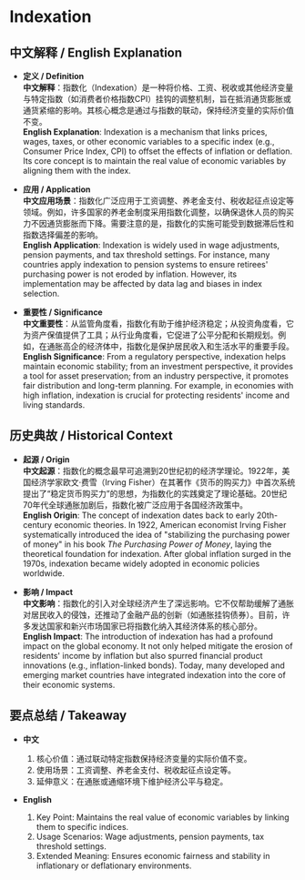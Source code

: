 # Indexation

## 中文解释 / English Explanation

* **定义 / Definition**  
  **中文解释**：指数化（Indexation）是一种将价格、工资、税收或其他经济变量与特定指数（如消费者价格指数CPI）挂钩的调整机制，旨在抵消通货膨胀或通货紧缩的影响。其核心概念是通过与指数的联动，保持经济变量的实际价值不变。  
  **English Explanation**: Indexation is a mechanism that links prices, wages, taxes, or other economic variables to a specific index (e.g., Consumer Price Index, CPI) to offset the effects of inflation or deflation. Its core concept is to maintain the real value of economic variables by aligning them with the index.

* **应用 / Application**  
  **中文应用场景**：指数化广泛应用于工资调整、养老金支付、税收起征点设定等领域。例如，许多国家的养老金制度采用指数化调整，以确保退休人员的购买力不因通货膨胀而下降。需要注意的是，指数化的实施可能受到数据滞后性和指数选择偏差的影响。  
  **English Application**: Indexation is widely used in wage adjustments, pension payments, and tax threshold settings. For instance, many countries apply indexation to pension systems to ensure retirees' purchasing power is not eroded by inflation. However, its implementation may be affected by data lag and biases in index selection.

* **重要性 / Significance**  
  **中文重要性**：从监管角度看，指数化有助于维护经济稳定；从投资角度看，它为资产保值提供了工具；从行业角度看，它促进了公平分配和长期规划。例如，在通胀高企的经济体中，指数化是保护居民收入和生活水平的重要手段。  
  **English Significance**: From a regulatory perspective, indexation helps maintain economic stability; from an investment perspective, it provides a tool for asset preservation; from an industry perspective, it promotes fair distribution and long-term planning. For example, in economies with high inflation, indexation is crucial for protecting residents' income and living standards.

## 历史典故 / Historical Context

* **起源 / Origin**  
  **中文起源**：指数化的概念最早可追溯到20世纪初的经济学理论。1922年，美国经济学家欧文·费雪（Irving Fisher）在其著作《货币的购买力》中首次系统提出了“稳定货币购买力”的思想，为指数化的实践奠定了理论基础。20世纪70年代全球通胀加剧后，指数化被广泛应用于各国经济政策中。  
  **English Origin**: The concept of indexation dates back to early 20th-century economic theories. In 1922, American economist Irving Fisher systematically introduced the idea of "stabilizing the purchasing power of money" in his book *The Purchasing Power of Money*, laying the theoretical foundation for indexation. After global inflation surged in the 1970s, indexation became widely adopted in economic policies worldwide.

* **影响 / Impact**  
  **中文影响**：指数化的引入对全球经济产生了深远影响。它不仅帮助缓解了通胀对居民收入的侵蚀，还推动了金融产品的创新（如通胀挂钩债券）。目前，许多发达国家和新兴市场国家已将指数化纳入其经济体系的核心部分。  
  **English Impact**: The introduction of indexation has had a profound impact on the global economy. It not only helped mitigate the erosion of residents' income by inflation but also spurred financial product innovations (e.g., inflation-linked bonds). Today, many developed and emerging market countries have integrated indexation into the core of their economic systems.

## 要点总结 / Takeaway

* **中文**  
  1. 核心价值：通过联动特定指数保持经济变量的实际价值不变。
  2. 使用场景：工资调整、养老金支付、税收起征点设定等。
  3. 延伸意义：在通胀或通缩环境下维护经济公平与稳定。

* **English**  
  1. Key Point: Maintains the real value of economic variables by linking them to specific indices.
  2. Usage Scenarios: Wage adjustments, pension payments, tax threshold settings.
  3. Extended Meaning: Ensures economic fairness and stability in inflationary or deflationary environments.